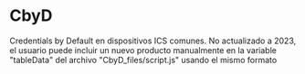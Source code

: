 # CbyD
Credentials by Default en dispositivos ICS comunes. No actualizado a 2023, el usuario puede incluir un nuevo producto manualmente en la variable "tableData" del archivo "CbyD_files/script.js" usando el mismo formato
